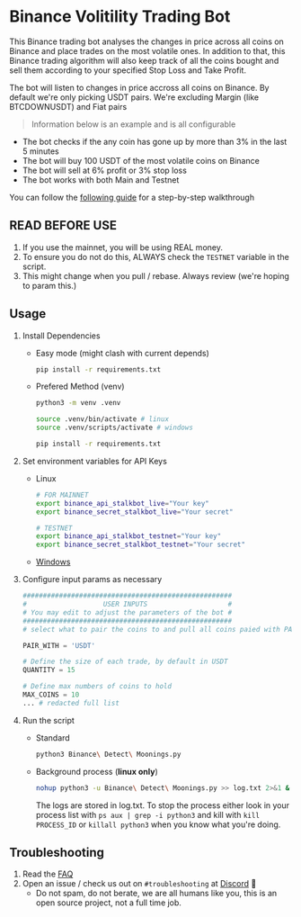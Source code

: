 # Binance Volitility Trading Bot

This Binance trading bot analyses the changes in price across all coins on Binance and place trades on the most volatile ones. 
In addition to that, this Binance trading algorithm will also keep track of all the coins bought and sell them according to your specified Stop Loss and Take Profit.



The bot will listen to changes in price accross all coins on Binance. By default we're only picking USDT pairs. We're excluding Margin (like BTCDOWNUSDT) and Fiat pairs

> Information below is an example and is all configurable

- The bot checks if the any coin has gone up by more than 3% in the last 5 minutes
- The bot will buy 100 USDT of the most volatile coins on Binance
- The bot will sell at 6% profit or 3% stop loss
- The bot works with both Main and Testnet


You can follow the [following guide](https://www.cryptomaton.org/2021/05/08/how-to-code-a-binance-trading-bot-that-detects-the-most-volatile-coins-on-binance/) for a step-by-step walkthrough

## READ BEFORE USE
1. If you use the mainnet, you will be using REAL money.
2. To ensure you do not do this, ALWAYS check the `TESTNET` variable in the script.
3. This might change when you pull / rebase. Always review (we're hoping to param this.)


## Usage

1. Install Dependencies
    - Easy mode (might clash with current depends)
        ```sh
        pip install -r requirements.txt
        ```
    - Prefered Method (venv)
        ```sh
        python3 -m venv .venv
      
        source .venv/bin/activate # linux
        source .venv/scripts/activate # windows
    
        pip install -r requirements.txt
        ```


2. Set environment variables for API Keys
    - Linux
        ```sh
        # FOR MAINNET
        export binance_api_stalkbot_live="Your key"
        export binance_secret_stalkbot_live="Your secret"

        # TESTNET
        export binance_api_stalkbot_testnet="Your key"
        export binance_secret_stalkbot_testnet="Your secret"
        ```
    - [Windows](https://superuser.com/questions/79612/setting-and-getting-windows-environment-variables-from-the-command-prompt)


3. Configure input params as necessary
    ```py
    ####################################################
    #                   USER INPUTS                    #
    # You may edit to adjust the parameters of the bot #
    ####################################################
    # select what to pair the coins to and pull all coins paied with PAIR_WITH
    
    PAIR_WITH = 'USDT'

    # Define the size of each trade, by default in USDT
    QUANTITY = 15

    # Define max numbers of coins to hold
    MAX_COINS = 10
    ... # redacted full list
    ```

4. Run the script
    - Standard 
        ```sh
        python3 Binance\ Detect\ Moonings.py
        ```
    - Background process (**linux only**)
        ```sh
        nohup python3 -u Binance\ Detect\ Moonings.py >> log.txt 2>&1 &
        ```
        The logs are stored in log.txt. To stop the process either look in your process list with `ps aux | grep -i python3` and kill with `kill PROCESS_ID` or `killall python3` when you know what you're doing.


## Troubleshooting

1. Read the [FAQ](FAQ.md)
2. Open an issue / check us out on `#troubleshooting` at [Discord](https://discord.gg/buD27Dmvu3) 🚀 
    - Do not spam, do not berate, we are all humans like you, this is an open source project, not a full time job. 